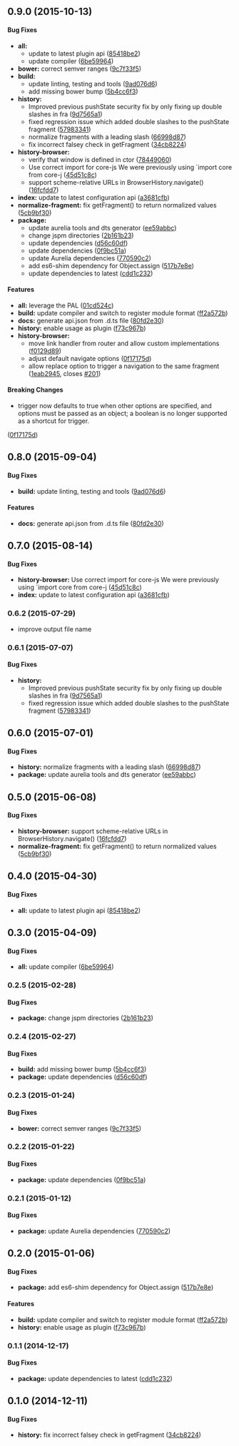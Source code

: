 ## 0.9.0 (2015-10-13)


#### Bug Fixes

* **all:**
  * update to latest plugin api ([85418be2](http://github.com/aurelia/history-browser/commit/85418be278701aa3dd9c4947c2ed92d7ce1a54ef))
  * update compiler ([6be59964](http://github.com/aurelia/history-browser/commit/6be5996499d6a4668bfe58ba316462d612b61766))
* **bower:** correct semver ranges ([9c7f33f5](http://github.com/aurelia/history-browser/commit/9c7f33f59c82075dcd505afbc8936e613685ab30))
* **build:**
  * update linting, testing and tools ([9ad076d6](http://github.com/aurelia/history-browser/commit/9ad076d6ded8b0ca607b742f69a00c76f3d3946e))
  * add missing bower bump ([5b4cc6f3](http://github.com/aurelia/history-browser/commit/5b4cc6f3ee303221f27efa2e4470c2f9acd9bb0e))
* **history:**
  * Improved previous pushState security fix by only fixing up double slashes in fra ([9d7565a1](http://github.com/aurelia/history-browser/commit/9d7565a16fe1765eff7d677c22321643c91b3890))
  * fixed regression issue which added double slashes to the pushState fragment ([57983341](http://github.com/aurelia/history-browser/commit/579833415f55372def76ccbf5fbbd1ebd939ae7b))
  * normalize fragments with a leading slash ([66998d87](http://github.com/aurelia/history-browser/commit/66998d873140c32fc2f78ce21b19356f96d8eba2))
  * fix incorrect falsey check in getFragment ([34cb8224](http://github.com/aurelia/history-browser/commit/34cb8224e24cb1761042668bb96d6c5d42e0c7cf))
* **history-browser:**
  * verify that window is defined in ctor ([78449060](http://github.com/aurelia/history-browser/commit/7844906099178c73faa65e4ee8db122cd7df3d4f))
  * Use correct import for core-js We were previously using `import core from core-j ([45d51c8c](http://github.com/aurelia/history-browser/commit/45d51c8cb525b410731300d1b70945b0f3ad4146))
  * support scheme-relative URLs in BrowserHistory.navigate() ([16fcfdd7](http://github.com/aurelia/history-browser/commit/16fcfdd71656e0ed72d98ca6bd4e2cb6a6654517))
* **index:** update to latest configuration api ([a3681cfb](http://github.com/aurelia/history-browser/commit/a3681cfb52f58b9a8dffa37911c1eed5b15f81cc))
* **normalize-fragment:** fix getFragment() to return normalized values ([5cb9bf30](http://github.com/aurelia/history-browser/commit/5cb9bf30689558d12a9ffb05088e2206fac4777f))
* **package:**
  * update aurelia tools and dts generator ([ee59abbc](http://github.com/aurelia/history-browser/commit/ee59abbc9465107644fef1ea6f3748c9f9e32859))
  * change jspm directories ([2b161b23](http://github.com/aurelia/history-browser/commit/2b161b23a0a1cac8b1a9e6eb5d69ee54fe148675))
  * update dependencies ([d56c60df](http://github.com/aurelia/history-browser/commit/d56c60dfa51cf129575cc0f31d9d78e06642029e))
  * update dependencies ([0f9bc51a](http://github.com/aurelia/history-browser/commit/0f9bc51aa77e2441b6ad6c2454bdb79601e35c14))
  * update Aurelia dependencies ([770590c2](http://github.com/aurelia/history-browser/commit/770590c23eb7c391e914bc40653f883de34cc8df))
  * add es6-shim dependency for Object.assign ([517b7e8e](http://github.com/aurelia/history-browser/commit/517b7e8ee94ba18ce662af21a7fdd594d9ed8adb))
  * update dependencies to latest ([cdd1c232](http://github.com/aurelia/history-browser/commit/cdd1c23295b821aa7f68b94f5d5d3a95a1b7e129))


#### Features

* **all:** leverage the PAL ([01cd524c](http://github.com/aurelia/history-browser/commit/01cd524c09016e18a46e41a572bbb0ff902bc502))
* **build:** update compiler and switch to register module format ([ff2a572b](http://github.com/aurelia/history-browser/commit/ff2a572b4858ce16eea17b66ded4912b89919d85))
* **docs:** generate api.json from .d.ts file ([80fd2e30](http://github.com/aurelia/history-browser/commit/80fd2e30a68c9bf4200be831887c49de766a6939))
* **history:** enable usage as plugin ([f73c967b](http://github.com/aurelia/history-browser/commit/f73c967b64d75da43d31ad8b7305c495ebdf08a8))
* **history-browser:**
  * move link handler from router and allow custom implementations ([f0129d89](http://github.com/aurelia/history-browser/commit/f0129d8959219cae16e729b15d4da52aac504bff))
  * adjust default navigate options ([0f17175d](http://github.com/aurelia/history-browser/commit/0f17175d0591559e102ea8ecabf51b0f61c8506e))
  * allow replace option to trigger a navigation to the same fragment ([1eab2945](http://github.com/aurelia/history-browser/commit/1eab2945bcdcc74eb366ea57acce160a8e0b4553), closes [#201](http://github.com/aurelia/history-browser/issues/201))


#### Breaking Changes

* trigger now defaults to true when other options are specified, and options must be passed as an object; a boolean is no longer supported as a shortcut for trigger.

 ([0f17175d](http://github.com/aurelia/history-browser/commit/0f17175d0591559e102ea8ecabf51b0f61c8506e))


## 0.8.0 (2015-09-04)


#### Bug Fixes

* **build:** update linting, testing and tools ([9ad076d6](http://github.com/aurelia/history-browser/commit/9ad076d6ded8b0ca607b742f69a00c76f3d3946e))


#### Features

* **docs:** generate api.json from .d.ts file ([80fd2e30](http://github.com/aurelia/history-browser/commit/80fd2e30a68c9bf4200be831887c49de766a6939))


## 0.7.0 (2015-08-14)


#### Bug Fixes

* **history-browser:** Use correct import for core-js We were previously using `import core from core-j ([45d51c8c](http://github.com/aurelia/history-browser/commit/45d51c8cb525b410731300d1b70945b0f3ad4146))
* **index:** update to latest configuration api ([a3681cfb](http://github.com/aurelia/history-browser/commit/a3681cfb52f58b9a8dffa37911c1eed5b15f81cc))


### 0.6.2 (2015-07-29)

* improve output file name

### 0.6.1 (2015-07-07)


#### Bug Fixes

* **history:**
  * Improved previous pushState security fix by only fixing up double slashes in fra ([9d7565a1](http://github.com/aurelia/history-browser/commit/9d7565a16fe1765eff7d677c22321643c91b3890))
  * fixed regression issue which added double slashes to the pushState fragment ([57983341](http://github.com/aurelia/history-browser/commit/579833415f55372def76ccbf5fbbd1ebd939ae7b))


## 0.6.0 (2015-07-01)


#### Bug Fixes

* **history:** normalize fragments with a leading slash ([66998d87](http://github.com/aurelia/history-browser/commit/66998d873140c32fc2f78ce21b19356f96d8eba2))
* **package:** update aurelia tools and dts generator ([ee59abbc](http://github.com/aurelia/history-browser/commit/ee59abbc9465107644fef1ea6f3748c9f9e32859))


## 0.5.0 (2015-06-08)


#### Bug Fixes

* **history-browser:** support scheme-relative URLs in BrowserHistory.navigate() ([16fcfdd7](http://github.com/aurelia/history-browser/commit/16fcfdd71656e0ed72d98ca6bd4e2cb6a6654517))
* **normalize-fragment:** fix getFragment() to return normalized values ([5cb9bf30](http://github.com/aurelia/history-browser/commit/5cb9bf30689558d12a9ffb05088e2206fac4777f))


## 0.4.0 (2015-04-30)


#### Bug Fixes

* **all:** update to latest plugin api ([85418be2](http://github.com/aurelia/history-browser/commit/85418be278701aa3dd9c4947c2ed92d7ce1a54ef))


## 0.3.0 (2015-04-09)


#### Bug Fixes

* **all:** update compiler ([6be59964](http://github.com/aurelia/history-browser/commit/6be5996499d6a4668bfe58ba316462d612b61766))


### 0.2.5 (2015-02-28)


#### Bug Fixes

* **package:** change jspm directories ([2b161b23](http://github.com/aurelia/history-browser/commit/2b161b23a0a1cac8b1a9e6eb5d69ee54fe148675))


### 0.2.4 (2015-02-27)


#### Bug Fixes

* **build:** add missing bower bump ([5b4cc6f3](http://github.com/aurelia/history-browser/commit/5b4cc6f3ee303221f27efa2e4470c2f9acd9bb0e))
* **package:** update dependencies ([d56c60df](http://github.com/aurelia/history-browser/commit/d56c60dfa51cf129575cc0f31d9d78e06642029e))


### 0.2.3 (2015-01-24)


#### Bug Fixes

* **bower:** correct semver ranges ([9c7f33f5](http://github.com/aurelia/history-browser/commit/9c7f33f59c82075dcd505afbc8936e613685ab30))


### 0.2.2 (2015-01-22)


#### Bug Fixes

* **package:** update dependencies ([0f9bc51a](http://github.com/aurelia/history-browser/commit/0f9bc51aa77e2441b6ad6c2454bdb79601e35c14))


### 0.2.1 (2015-01-12)


#### Bug Fixes

* **package:** update Aurelia dependencies ([770590c2](http://github.com/aurelia/history-browser/commit/770590c23eb7c391e914bc40653f883de34cc8df))


## 0.2.0 (2015-01-06)


#### Bug Fixes

* **package:** add es6-shim dependency for Object.assign ([517b7e8e](http://github.com/aurelia/history-browser/commit/517b7e8ee94ba18ce662af21a7fdd594d9ed8adb))


#### Features

* **build:** update compiler and switch to register module format ([ff2a572b](http://github.com/aurelia/history-browser/commit/ff2a572b4858ce16eea17b66ded4912b89919d85))
* **history:** enable usage as plugin ([f73c967b](http://github.com/aurelia/history-browser/commit/f73c967b64d75da43d31ad8b7305c495ebdf08a8))


### 0.1.1 (2014-12-17)


#### Bug Fixes

* **package:** update dependencies to latest ([cdd1c232](http://github.com/aurelia/history-browser/commit/cdd1c23295b821aa7f68b94f5d5d3a95a1b7e129))


## 0.1.0 (2014-12-11)


#### Bug Fixes

* **history:** fix incorrect falsey check in getFragment ([34cb8224](http://github.com/aurelia/history-browser/commit/34cb8224e24cb1761042668bb96d6c5d42e0c7cf))
